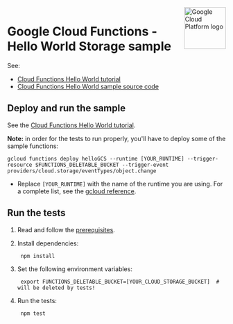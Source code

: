 <img src="https://avatars2.githubusercontent.com/u/2810941?v=3&s=96" alt="Google Cloud Platform logo" title="Google Cloud Platform" align="right" height="96" width="96"/>

# Google Cloud Functions - Hello World Storage sample

See:

* [Cloud Functions Hello World tutorial][tutorial]
* [Cloud Functions Hello World sample source code][code]

[tutorial]: https://cloud.google.com/functions/docs/quickstart
[code]: index.js

## Deploy and run the sample

See the [Cloud Functions Hello World tutorial][tutorial].

**Note:** in order for the tests to run properly, you'll have to deploy some of the sample functions:

```
gcloud functions deploy helloGCS --runtime [YOUR_RUNTIME] --trigger-resource $FUNCTIONS_DELETABLE_BUCKET --trigger-event providers/cloud.storage/eventTypes/object.change
```

* Replace `[YOUR_RUNTIME]` with the name of the runtime you are using. For a
complete list, see the [gcloud reference](https://cloud.google.com/sdk/gcloud/reference/functions/deploy#--runtime).

## Run the tests

1. Read and follow the [prerequisites](../../../README.md#setup).


1. Install dependencies:

        npm install

1. Set the following environment variables:

        export FUNCTIONS_DELETABLE_BUCKET=[YOUR_CLOUD_STORAGE_BUCKET]  # will be deleted by tests!

1. Run the tests:

        npm test
